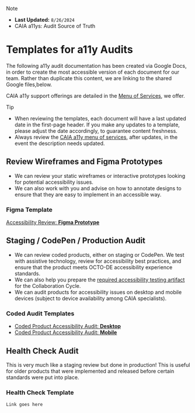 > [!NOTE]
> - **Last Updated:** `8/26/2024` 
> - CAIA a11ys: Audit Source of Truth

# Templates for a11y Audits
The following a11y audit documentation has been created via Google Docs, in order to create the most accessible version of each document for our team. Rather than duplicate this content, we are linking to the shared Google files,below.

CAIA a11y support offerings are detailed in the [Menu of Services](https://github.com/department-of-veterans-affairs/va.gov-team/tree/master/teams/CAIA/accessibility), we offer.

> [!TIP]
> - When reviewing the templates, each document will have a last updated date in the first-page header. If you make any updates to a template, please adjust the date accordingly, to guarantee content freshness.
> - Always review the [CAIA a11y menu of services](https://github.com/department-of-veterans-affairs/va.gov-team/tree/master/teams/CAIA/accessibility#review-wireframes-and-figma-prototypes), after updates, in the event the description needs updated.

## Review Wireframes and Figma Prototypes

- We can review your static wireframes or interactive prototypes looking for potential accessibility issues.
- We can also work with you and advise on how to annotate designs to ensure that they are easy to implement in an accessible way.

### Figma Template
[Accessibility Review: **Figma Prototype**](https://docs.google.com/document/d/1iWT1OiGsE6GpevBIGDpTHTJCC8FJt5qPYze38scEeSo/edit?usp=sharing)

## Staging / CodePen / Production Audit

- We can review coded products, either on staging or CodePen. We test with assistive technology, review for accessibility best practices, and ensure that the product meets OCTO-DE accessibility experience standards.
- We can also help you prepare the [required accessibility testing artifact](https://depo-platform-documentation.scrollhelp.site/collaboration-cycle/prepare-for-an-accessibility-staging-review#artifact) for the Collaboration Cycle.
- We can audit products for accessibility issues on desktop and mobile devices (subject to device availability among CAIA specialists).

### Coded Audit Templates
- [Coded Product Accessibility Audit: **Desktop**](https://docs.google.com/document/d/1wvNI7XLYteytPlib97_2dVXkdPyd82IyORbNHn54kkw/edit?usp=sharing)
- [Coded Product Accessibility Audit: **Mobile**](https://docs.google.com/document/d/1J_MiOV9Nz9RxsGqLJ4M7JUzbxAuVnX22b03-adD0hns/edit?usp=sharing)

## Health Check Audit

This is very much like a staging review but done in production! This is useful for older products that were implemented and released before certain standards were put into place.

### Health Check Template
`Link goes here`
